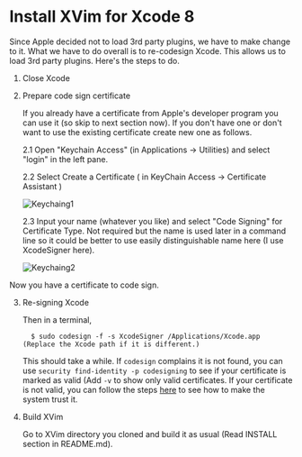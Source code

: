 # Install XVim for Xcode 8

Since Apple decided not to load 3rd party plugins, we have to make change to it. What we have to do overall is to re-codesign Xcode. This allows us to load 3rd party plugins. Here's the steps to do.

1. Close Xcode
    
2. Prepare code sign certificate
   
   If you already have a certificate from Apple's developer program you can use it (so skip to next section now). If you don't have one or don't want to use the existing certificate create new one as follows.

   2.1 Open "Keychain Access" (in Applications -> Utilities) and select "login" in the left pane.
   
   2.2 Select Create a Certificate ( in KeyChain Access -> Certificate Assistant )
       
   ![Keychaing1](Documents/Images/Keychain1.png)
       
   2.3 Input your name (whatever you like) and select "Code Signing" for Certificate Type.
       Not required but the name is used later in a command line so it could be better to use easily distinguishable name here (I use XcodeSigner here).
       
    ![Keychaing2](Documents/Images/Keychain2.png)
       

  Now you have a certificate to code sign.


3. Re-signing Xcode

   Then in a terminal,

         $ sudo codesign -f -s XcodeSigner /Applications/Xcode.app    (Replace the Xcode path if it is different.)

   This should take a while. If `codesign` complains it is not found, you can use `security find-identity -p codesigning` 
   to see if your certificate is marked as valid (Add `-v` to show only valid certificates. If your certificate is not valid,
   you can follow the steps [here](https://support.apple.com/kb/PH20127) to see how to make the system trust it. 
   
4. Build XVim

   Go to XVim directory you cloned and build it as usual (Read INSTALL section in README.md).
